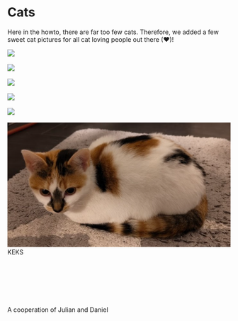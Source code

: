 # Cats
Here in the howto, there are far too few cats. Therefore, we added a few sweet cat pictures for all cat loving people out there (❤)!

![](catsimg/fettsack.png)

![](catsimg/IMG_2134.jpg)

![](catsimg/IMG_2137.jpg)

![](catsimg/IMG_2170.jpg)

![](catsimg/Katze.JPEG)

![](catsimg/keks.png)
KEKS

<br />
<br />
<br />
<br />
<br />

A cooperation of Julian and Daniel

